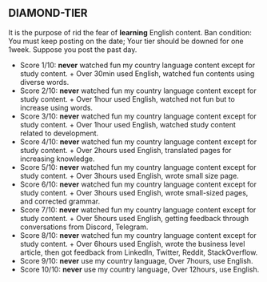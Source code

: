 ## DIAMOND-TIER
It is the purpose of rid the fear of **learning** English content.
Ban condition: You must keep posting on the date; Your tier should be downed for one 1week. Suppose you post the past day.
- Score 1/10:  **never** watched fun my country language content except for study content. + Over 30min used English, watched fun contents using diverse words.
- Score 2/10: **never** watched fun my country language content except for study content. + Over 1hour used English, watched not fun but to increase using words.
- Score 3/10: **never** watched fun my country language content except for study content. + Over 1hour used English, watched study content related to development.
- Score 4/10: **never** watched fun my country language content except for study content. + Over 2hours used English, translated pages for increasing knowledge.
- Score 5/10: **never** watched fun my country language content except for study content. + Over 3hours used English, wrote small size page.
- Score 6/10: **never** watched fun my country language content except for study content. + Over 3hours used English, wrote small-sized pages, and corrected grammar.
- Score 7/10: **never** watched fun my country language content except for study content. + Over 5hours used English, getting feedback through conversations from Discord, Telegram.
- Score 8/10: **never** watched fun my country language content except for study content. + Over 6hours used English, wrote the business level article, then got feedback from LinkedIn, Twitter, Reddit, StackOverflow.
- Score 9/10: **never** use my country language, Over 7hours, use English.
- Score 10/10: **never** use my country language, Over 12hours, use English.
